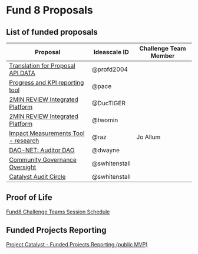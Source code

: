 # Fund 8 Proposals

## List of funded proposals

| Proposal                                                                           | Ideascale ID  | Challenge Team Member |
| ---------------------------------------------------------------------------------- | ------------- | --------------------- |
| [Translation for Proposal API DATA](https://cardano.ideascale.com/c/idea/383962)   | @profd2004    |                       |
| [Progress and KPI reporting tool](https://cardano.ideascale.com/c/idea/382425)     | @pace         |                       |
| [2MIN REVIEW Integrated Platform](https://cardano.ideascale.com/c/idea/384807)     | @DucTIGER     |                       |
| [2MIN REVIEW Integrated Platform](https://cardano.ideascale.com/c/idea/384807)     | @twomin       |                       |
| [Impact Measurements Tool - research](https://cardano.ideascale.com/c/idea/383628) | @raz          | Jo Allum              |
| [DAO-NET: Auditor DAO](https://cardano.ideascale.com/c/idea/381404)                | @dwayne       |                       |
| [Community Governance Oversight](https://cardano.ideascale.com/c/idea/383517)      | @swhitenstall |                       |
| [Catalyst Audit Circle](https://cardano.ideascale.com/c/idea/381354)               | @swhitenstall |                       |

## Proof of Life

[Fund8 Challenge Teams Session Schedule](https://docs.google.com/spreadsheets/d/1bIZHfNYeSJSSpSXfpDG9Ny4f6Gm9aTOexL1DuqJfwgU/edit?usp=sharing)&#x20;

## Funded Projects Reporting

[Project Catalyst - Funded Projects Reporting (public MVP)](https://docs.google.com/spreadsheets/d/1bfnWFa94Y7Zj0G7dtpo9W1nAYGovJbswipxiHT4UE3g/edit?usp=sharing)
